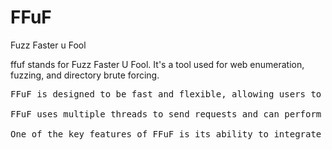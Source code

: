 # FFuF
Fuzz Faster u Fool

ffuf stands for Fuzz Faster U Fool. It's a tool used for web enumeration, fuzzing, and directory brute forcing.

<pre>
FFuF is designed to be fast and flexible, allowing users to customize and fine-tune the fuzzing process to suit their specific needs. It supports a wide range of input sources, including wordlists, JSON files, and even custom input generators. Users can also specify various options and parameters, such as the HTTP method, headers, cookies, and authentication tokens.

FFuF uses multiple threads to send requests and can perform several types of fuzzing, including directory discovery, parameter discovery, and input validation. It can also detect common web application vulnerabilities, such as SQL injection, Cross-Site Scripting (XSS), and Remote Code Execution (RCE).

One of the key features of FFuF is its ability to integrate with other tools, such as Burp Suite and ZAP, allowing users to incorporate fuzzing into their existing security testing workflows.

</pre>
